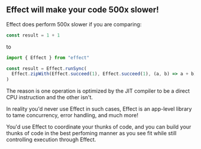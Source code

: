 ## Effect will make your code 500x slower!

Effect does perform 500x slower if you are comparing:

```ts twoslash
const result = 1 + 1
```

to

```ts twoslash
import { Effect } from "effect"

const result = Effect.runSync(
  Effect.zipWith(Effect.succeed(1), Effect.succeed(1), (a, b) => a + b)
)
```

The reason is one operation is optimized by the JIT compiler to be a direct CPU instruction and the other isn't.

In reality you'd never use Effect in such cases, Effect is an app-level library to tame concurrency, error handling, and much more!

You'd use Effect to coordinate your thunks of code, and you can build your thunks of code in the best perfoming manner as you see fit while still controlling execution through Effect.
